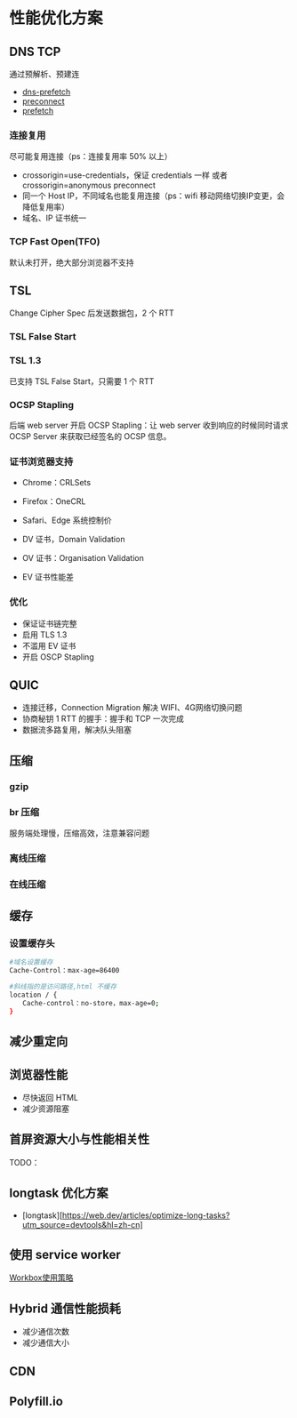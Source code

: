 # 性能优化方案

## DNS TCP 

通过预解析、预建连
- [dns-prefetch](./example/dns-prefetch.html)
- [preconnect](./example/preconnect.html)
- [prefetch](./example/prefetch.html)

### 连接复用

尽可能复用连接（ps：连接复用率 50% 以上）

- crossorigin=use-credentials，保证 credentials 一样 或者 crossorigin=anonymous preconnect
- 同一个 Host IP，不同域名也能复用连接（ps：wifi 移动网络切换IP变更，会降低复用率）
- 域名、IP 证书统一

### TCP Fast Open(TFO)
默认未打开，绝大部分浏览器不支持

## TSL 
Change Cipher Spec 后发送数据包，2 个 RTT

### TSL False Start
### TSL 1.3 

已支持 TSL False Start，只需要 1 个 RTT

### OCSP Stapling
后端 web server 开启 OCSP Stapling：让 web server 收到响应的时候同时请求 OCSP Server 来获取已经签名的 OCSP 信息。

### 证书浏览器支持
- Chrome：CRLSets
- Firefox：OneCRL
- Safari、Edge 系统控制价

- DV 证书，Domain Validation
- OV 证书：Organisation Validation
- EV 证书性能差

### 优化
- 保证证书链完整
- 启用 TLS 1.3
- 不滥用 EV 证书
- 开启 OSCP Stapling


## QUIC
- 连接迁移，Connection Migration 解决 WIFI、4G网络切换问题
- 协商秘钥 1 RTT 的握手：握手和 TCP 一次完成
- 数据流多路复用，解决队头阻塞

## 压缩

### gzip
### br 压缩
服务端处理慢，压缩高效，注意兼容问题
### 离线压缩
### 在线压缩

## 缓存

### 设置缓存头
```bash
#域名设置缓存
Cache-Control：max-age=86400

#斜线指的是访问路径,html 不缓存
location / {
　　Cache-control：no-store，max-age=0;
} 
```

## 减少重定向

## 浏览器性能

- 尽快返回 HTML
- 减少资源阻塞

## 首屏资源大小与性能相关性

TODO：

## longtask 优化方案

- [longtask][https://web.dev/articles/optimize-long-tasks?utm_source=devtools&hl=zh-cn]


## 使用 service worker
[Workbox使用策略](https://www.cnblogs.com/yiyi17/p/12069528.html)

## Hybrid 通信性能损耗
- 减少通信次数
- 减少通信大小

## CDN

## Polyfill.io